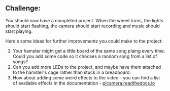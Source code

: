 ## Challenge: 

You should now have a completed project. When the wheel turns, the lights should start flashing, the camera should start recording and music should start playing.


Here's some ideas for further improvements you could make to the project:

1. Your hamster might get a little board of the same song plaing every time. Could you add some code so it chooses a random song from a list of songs?
1. Can you add more LEDs to the project, and maybe have them attached to the hamster's cage rather than stuck in a breadboard.
1. How about adding some weird effects to the video - you can find a list of available effects in the documentation - [picamera.readthedocs.io](https://picamera.readthedocs.io)
